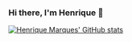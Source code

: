 ### Hi there, I'm Henrique 👋

<!--

Here are some ideas to get you started:

- 🔭 I’m currently working on ...
- 🌱 I’m currently learning ...
- 👯 I’m looking to collaborate on ...
- 🤔 I’m looking for help with ...
- 💬 Ask me about ...
- 📫 How to reach me: ...
- 😄 Pronouns: ...
- ⚡ Fun fact: ...
-->

[![Henrique Marques' GitHub stats](https://github-readme-stats.vercel.app/api?username=henrigm4626&?count_private=true&show_icons=true)](https://github.com/henrigm4626/github-readme-stats)
